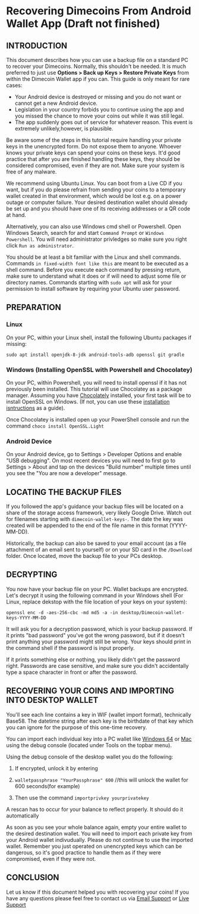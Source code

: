 Recovering Dimecoins From Android Wallet App (Draft not finished)
===================

## INTRODUCTION

This document describes how you can use a backup file on a standard PC to recover your Dimecoins. Normally, this shouldn't be needed. It is much preferred to 
just use **Options > Back up Keys > Restore Private Keys** from within the Dimecoin Wallet app if you can. This guide is only meant for rare cases:

- Your Android device is destroyed or missing and you do not want or cannot get a new Android device.
- Legislation in your country forbids you to continue using the app and you missed the chance to move your coins out while it was still legal.
- The app suddenly goes out of service for whatever reason. This event is extremely unlikely,however, is plausible.

Be aware some of the steps in this tutorial require handling your private keys in the unencrypted form. Do not expose them to anyone. Whoever knows your private keys can spend your coins on these keys. It'd good practice that after you are finished handling these keys, they should be considered compromised, even if they are not. Make sure your system is free of any malware.

We recommend using Ubuntu Linux. You can boot from a Live CD if you want, but if you do please refrain from sending your coins to a temporary wallet created in that environment, which would be lost e.g. on a power outage or computer failure. Your desired destination wallet should already be set up and you should have one of its receiving addresses or a QR code at hand.

Alternatively, you can also use Windows cmd shell or Powershell. Open Windows Search, search for and start `Command Prompt` or `Windows Powershell`. You will need administrator privledges so make sure you right click `Run as administrator`.

You should be at least a bit familiar with the Linux and shell commands. Commands `in fixed-width font like this` are meant to be executed as a shell command. Before you execute each command by pressing return, make sure to understand what it does or if will need to adjust some file or directory names. Commands starting with `sudo apt` will ask for your permission to install software by requiring your Ubuntu user password.

## PREPARATION

### Linux

On your PC, within your Linux shell, install the following Ubuntu packages if missing:

    sudo apt install openjdk-8-jdk android-tools-adb openssl git gradle

### Windows (Installing OpenSSL with Powershell and Chocolatey)

On your PC, within Powershell, you will need to install openssl if it has not previously been installed. This tutorial will use Chocolatey as a package manager. Assuming you have [Chocolately](https://chocolatey.org/) installed, your first task will be to install OpenSSL on Windows. (If not, you can use these [installation isntructions](https://chocolatey.org/install) as a guide). 

Once Chocolatey is installed open up your PowerShell console and run the command `choco install OpenSSL.Light`

### Android Device

On your Android device, go to Settings > Developer Options and enable "USB debugging". On most recent devices you will need to first go to Settings > About and tap on the devices "Build number" multiple times until you see the "You are now a developer" message.

## LOCATING THE BACKUP FILES

If you followed the app's guidance your backup files will be located on a share of the storage access framework, very likely Google Drive. Watch out for filenames starting with `dimecoin-wallet-keys-`. The date the key was created will be appended to the end of the file name in this format (YYYY-MM-DD).

Historically, the backup can also be saved to your email account (as a file attachment of an email sent to yourself) or on your SD card in the `/Download` folder. Once located, move the backup file to your PCs desktop.

## DECRYPTING

You now have your backup file on your PC. Wallet backups are encrypted. Let's decrypt it using the following command in your Windows shell (For Linux, replace dekstop with the file location of your keys on your system):

    openssl enc -d -aes-256-cbc -md md5 -a -in desktop/Dimecoin-wallet-keys-YYYY-MM-DD 
    
It will ask you for a decryption password, which is your backup password. If it prints
"bad password" you've got the wrong password, but if it doesn't print anything your password might
still be wrong. Your keys should print in the command shell if the password is input properly.

If it prints something else or nothing, you likely didn't get the password right. Passwords are case sensitive, and make sure you didn't accidentally type a space character in front or after the password.

## RECOVERING YOUR COINS AND IMPORTING INTO DESKTOP WALLET

You'll see each line contains a key in WIF (wallet import format), technically Base58. The datetime string after each key is the birthdate of that key which you can ignore for the purpose of this one-time recovery.

You can import each individual key into a PC wallet like [Windows 64](https://github.com/dime-coin/dimecoin/releases/download/1.10.0.1/dimecoin-1.10.0.1-win64-setup.exe)
or [Mac](https://github.com/dime-coin/dimecoin/releases/download/1.10.0.1/dimecoin-1.10.0.1-MacOSX.zip) using the debug console (located under Tools on the topbar menu).

Using the debug console of the desktop wallet you do the following:

   1. If encrypted, unlock it by entering 

   2. `walletpassphrase "YourPassphrase" 600`
      //this will unlock the wallet for 600 seconds(for example)
      
   3. Then use the command `importprivkey yourprivatekey`

A rescan has to occur for your balance to reflect properly. It should do it automatically 

As soon as you see your whole balance again, empty your entire wallet to the desired destination wallet. You will need to import each private key from your Android wallet indivudually. Please do not continue to use the imported wallet. Remember you just operated on unencrypted keys which can be dangerous, so it's good practice to handle them as if they were compromised, even if they were not.

## CONCLUSION

Let us know if this document helped you with recovering your coins! If you have any questions please feel free to contact us via [Email Support](mailto:developer@dimecoinnetwork.com) or [Live Support](t.me/dimeofficialsupport)
